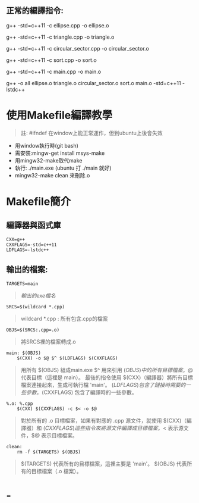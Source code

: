 

## 正常的編譯指令:

g++	-std=c++11	-c	ellipse.cpp	-o	ellipse.o

g++	-std=c++11	-c	triangle.cpp	-o	triangle.o

g++	-std=c++11	-c	circular_sector.cpp	-o	circular_sector.o

g++	-std=c++11	-c	sort.cpp	-o	sort.o

g++	-std=c++11	-c	main.cpp	-o	main.o

g++	-o	all	ellipse.o triangle.o circular_sector.o sort.o main.o	-std=c++11	-lstdc++

# 使用Makefile編譯教學
>註: #ifndef 在window上能正常運作，但到ubuntu上後會失效

* 用window執行時(git bash)
* 需安裝:mingw-get install msys-make
* 用mingw32-make取代make
* 執行: ./main.exe (ubuntu 打 ./main 就好)
* mingw32-make clean 來刪除.o

# Makefile簡介
## 編譯器與函式庫
	CXX=g++
	CXXFLAGS=-std=c++11
	LDFLAGS=-lstdc++

## 輸出的檔案:
	TARGETS=main
>*輸出的exe檔名*

	SRCS=$(wildcard *.cpp)
>wildcard  *.cpp  : 所有包含.cpp的檔案

	OBJS=$(SRCS:.cpp=.o)
>將SRCS裡的檔案轉成.o

	main: $(OBJS)
		$(CXX) -o $@ $^ $(LDFLAGS) $(CXXFLAGS)
>用所有 $(OBJS) 組成main.exe
$^ 用來引用 $(OBJS) 中的所有目標檔案，$@ 代表目標（這裡是 main）。
最後的指令使用 $(CXX)（編譯器）將所有目標檔案連接起來，生成可執行檔 'main'。
$(LDFLAGS) 包含了鏈接時需要的一些參數，$(CXXFLAGS) 包含了編譯時的一些參數。

	%.o: %.cpp
		$(CXX) $(CXXFLAGS) -c $< -o $@
>對於所有的 .o 目標檔案，如果有對應的 .cpp 源文件，就使用 $(CXX)（編譯器）和 $(CXXFLAGS)這些指令來將源文件編譯成目標檔案，$< 表示源文件，$@ 表示目標檔案。

	clean:
		rm -f $(TARGETS) $(OBJS)
>$(TARGETS) 代表所有的目標檔案，這裡主要是 'main'。
$(OBJS) 代表所有的目標檔案（.o 檔案）。


# -
